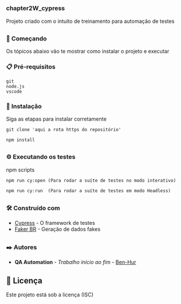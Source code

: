 # <h3> chapter2W_cypress

Projeto criado com o intuito de treinamento para automação de testes
## <h3> 🚀 Começando

Os tópicos abaixo vão te mostrar como instalar o projeto e executar

### <h3> 📋 Pré-requisitos
```
git
node.js
vscode
```

### <h3> 🔧 Instalação

Siga as etapas para instalar corretamente

```
git clone 'aqui a rota https do repositório'
```

```
npm install
```

## <h3> ⚙️ Executando os testes

npm scripts

```
npm run cy:open (Para rodar a suíte de testes no modo interativo)
```

```
npm run cy:run  (Para rodar a suíte de testes em modo Headless)
```

## <h3> 🛠️ Construído com
* [Cypress](https://docs.cypress.io/) - O framework de testes
* [Faker BR](https://www.npmjs.com/package/faker-br) - Geração de dados fakes

## <h3>✒️ Autores
* **QA Automation** - *Trabalho início ao fim* - [Ben-Hur](https://github.com/BenHurDeal)


## 📄 Licença
Este projeto está sob a licença (ISC)